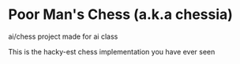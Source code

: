 # Poor Man's Chess (a.k.a chessia)
ai/chess project made for ai class

This is the hacky-est chess implementation you have ever seen
